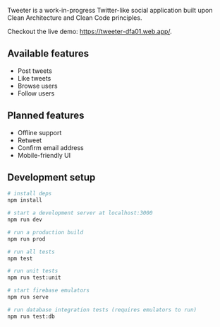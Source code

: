 Tweeter is a work-in-progress Twitter-like social application built upon Clean 
Architecture and Clean Code principles.

Checkout the live demo: https://tweeter-dfa01.web.app/.

## Available features
- Post tweets
- Like tweets
- Browse users
- Follow users

## Planned features
- Offline support
- Retweet
- Confirm email address
- Mobile-friendly UI

## Development setup
```bash
# install deps
npm install

# start a development server at localhost:3000
npm run dev

# run a production build
npm run prod

# run all tests
npm test

# run unit tests
npm run test:unit

# start firebase emulators
npm run serve

# run database integration tests (requires emulators to run)
npm run test:db
```
